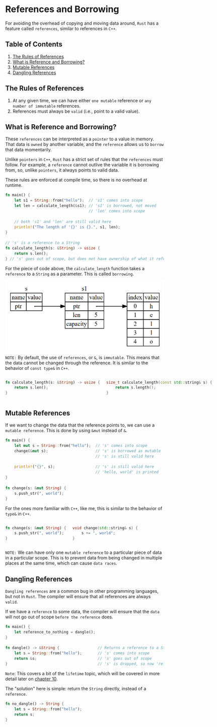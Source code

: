 # References and Borrowing

For avoiding the overhead of copying and moving data around, `Rust` has a feature called `references`, similar to references in `C++`.

## Table of Contents

1. [The Rules of References](#the-rules-of-references)
2. [What is Reference and Borrowing?](#what-is-reference-and-borrowing)
3. [Mutable References](#mutable-references)
4. [Dangling References](#dangling-references)


## The Rules of References

1. At any given time, we can have either `one mutable` reference or `any number of immutable` references.
2. References must always be `valid` (i.e., point to a valid value).



## What is Reference and Borrowing?

These `references` can be interpreted as a `pointer` to a value in memory. That data is `owned` by another variable, and the `reference` allows us to `borrow` that data momentarily.

Unlike `pointers` in `C++`, `Rust` has a strict set of rules that the `references` must follow. For example, a `reference` cannot outlive the variable it is borrowing from, so, unlike `pointers`, it always points to valid data.

These rules are enforced at compile time, so there is no overhead at runtime.

```rust
fn main() {
    let s1 = String::from("hello");  // 's1' comes into scope
    let len = calculate_length(&s1); // 's1' is borrowed, not moved
                                     // 'len' comes into scope

    // both 's1' and 'len' are still valid here
    println!("The length of '{}' is {}.", s1, len);
}

// 's' is a reference to a String
fn calculate_length(s: &String) -> usize {
    return s.len();
} // 's' goes out of scope, but does not have ownership of what it refers to
```

For the piece of code above, the `calculate_length` function takes a `reference` to a `String` as a parameter. This is called `borrowing`.

<p align="center">
    <img src="./assets/1_reference_to_string.png" alt="String Memory Allocation: double ownership" width="600">
</p>

`NOTE:` By default, the use of `references`, or `&`, is `immutable`. This means that the data cannot be changed through the reference. It is similar to the behavior of `const type&` in `C++`.

<div style="display: flex;">
<div style="margin-right: 20px;">

```rust
fn calculate_length(s: &String) -> usize {
    return s.len();
}
```

</div>
<div>

```c++
size_t calculate_length(const std::string& s) {
    return s.length();
}
```

</div>
</div>


## Mutable References

If we want to change the data that the reference points to, we can use a `mutable reference`. This is done by using `&mut` instead of `&`.

```rust
fn main() {
    let mut s = String::from("hello");  // 's' comes into scope
    change(&mut s);                     // 's' is borrowed as mutable
                                        // 's' is still valid here

    println!("{}", s);                  // 's' is still valid here
                                        // 'hello, world' is printed
}

fn change(s: &mut String) {
    s.push_str(", world");
}
```

For the ones more familiar with `C++`, like me, this is similar to the behavior of `type&` in `C++`.

<div style="display: flex;">
<div style="margin-right: 20px;">

```rust
fn change(s: &mut String) {
    s.push_str(", world");
}
```

</div>
<div>

```c++
void change(std::string& s) {
    s += ", world";
}
```

</div>
</div>

`NOTE:` We can have only one `mutable reference` to a particular piece of data in a particular scope. This is to prevent data from being changed in multiple places at the same time, which can cause `data races`.


## Dangling References

`Dangling references` are a common bug in other programming languages, but not in `Rust`. The compiler will ensure that all references are always `valid`.

If we have a `reference` to some data, the compiler will ensure that the `data` will not go out of scope `before the reference` does.

```rust
fn main() {
    let reference_to_nothing = dangle();
}

fn dangle() -> &String {                 // Returns a reference to a String
    let s = String::from("hello");       // 's' comes into scope
    return &s;                           // 's' goes out of scope
}                                        // 's' is dropped, so now 'reference_to_nothing' is a dangling reference
```

`Note`: This covers a bit of the `lifetime` topic, which will be covered in more detail later on [chapter 10](../10_generic_types_traits_and_lifetimes/readme.md).

The "solution" here is simple: return the `String` directly, instead of a `reference`.

```rust
fn no_dangle() -> String {
    let s = String::from("hello");
    return s;
}
```
